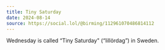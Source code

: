 ```yaml
---
title: Tiny Saturday
date: 2024-08-14
source: https://social.lol/@birming/112961070486814112
---
```


Wednesday is called “Tiny Saturday" (“lillördag”) in Sweden.
